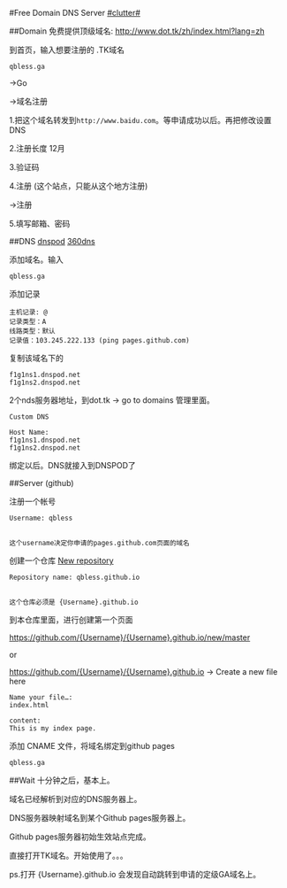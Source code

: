 #Free Domain DNS Server [#clutter#](/#clutter)

##Domain
免费提供顶级域名: http://www.dot.tk/zh/index.html?lang=zh

到首页，输入想要注册的 .TK域名
```
qbless.ga
```
->Go

->域名注册

1.把这个域名转发到``http://www.baidu.com``。等申请成功以后。再把修改设置DNS

2.注册长度 12月

3.验证码

4.注册 (这个站点，只能从这个地方注册)

->注册

5.填写邮箱、密码

##DNS
[dnspod](https://www.dnspod.cn/) [360dns](http://www.360dns.com/)

添加域名。输入
```
qbless.ga
```
添加记录
```
主机记录: @
记录类型：A
线路类型：默认
记录值：103.245.222.133 (ping pages.github.com)
```
复制该域名下的
```
f1g1ns1.dnspod.net
f1g1ns2.dnspod.net
```
2个nds服务器地址，到dot.tk -> go to domains 管理里面。
```
Custom DNS

Host Name: 
f1g1ns1.dnspod.net
f1g1ns2.dnspod.net
```
绑定以后。DNS就接入到DNSPOD了

##Server (github)

注册一个帐号
```
Username: qbless


这个username决定你申请的pages.github.com页面的域名
```

创建一个仓库 [New repository](https://github.com/new)
```
Repository name: qbless.github.io


这个仓库必须是 {Username}.github.io
```

到本仓库里面，进行创建第一个页面

https://github.com/{Username}/{Username}.github.io/new/master

or

https://github.com/{Username}/{Username}.github.io -> Create a new file here

```
Name your file…:
index.html

content:
This is my index page.
```

添加 CNAME 文件，将域名绑定到github pages

```
qbless.ga
```

##Wait
十分钟之后，基本上。

域名已经解析到对应的DNS服务器上。

DNS服务器映射域名到某个Github pages服务器上。

Github pages服务器初始生效站点完成。

直接打开TK域名。开始使用了。。。

ps.打开 {Username}.github.io 会发现自动跳转到申请的定级GA域名上。
